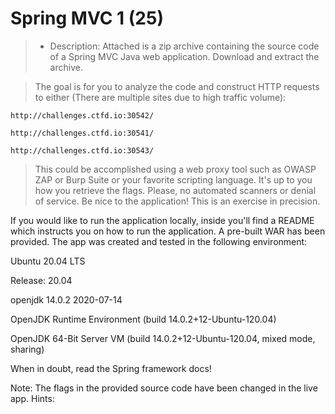 # Spring MVC 1 (25)

> * Description: Attached is a zip archive containing the source code of a Spring MVC Java web application. Download and extract the archive.

> The goal is for you to analyze the code and construct HTTP requests to either (There are multiple sites due to high traffic volume):

    http://challenges.ctfd.io:30542/

    http://challenges.ctfd.io:30541/

    http://challenges.ctfd.io:30543/

> This could be accomplished using a web proxy tool such as OWASP ZAP or Burp Suite or your favorite scripting language. It's up to you how you retrieve the flags. Please, no automated scanners or denial of service. Be nice to the application! This is an exercise in precision.

If you would like to run the application locally, inside you'll find a README which instructs you on how to run the application. A pre-built WAR has been provided. The app was created and tested in the following environment:

Ubuntu 20.04 LTS

Release: 20.04

openjdk 14.0.2 2020-07-14

OpenJDK Runtime Environment (build 14.0.2+12-Ubuntu-120.04)

OpenJDK 64-Bit Server VM (build 14.0.2+12-Ubuntu-120.04, mixed mode, sharing)

When in doubt, read the Spring framework docs!

Note: The flags in the provided source code have been changed in the live app. Hints:
